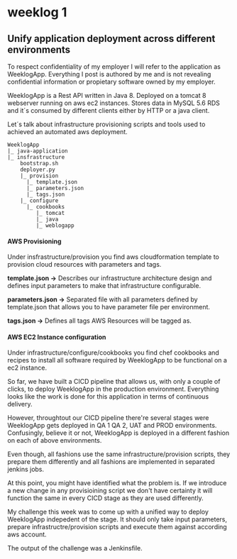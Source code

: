 # weeklog 1

## Unify application deployment across different environments

To respect confidentiality of my employer I will refer to the application as WeeklogApp. Everything I post 
is authored by me and is not revealing confidential information or propietary software owned by my employer.

WeeklogApp is a Rest API written in Java 8. Deployed on a tomcat 8 webserver running on aws ec2 instances.
Stores data in  MySQL 5.6 RDS and it´s consumed by different clients either by HTTP or a java client.

Let´s talk about infrastructure provisioning scripts and tools used to achieved an automated aws deployment.
```
WeeklogApp
|_ java-application
|_ insfrastructure
    bootstrap.sh
    deployer.py
    |_ provision
      |_ template.json
      |_ parameters.json
      |_ tags.json
    |_ configure
      |_ cookbooks
         |_ tomcat
         |_ java
         |_ weblogapp
```    
#### AWS Provisioning
Under insfrastructure/provision you find aws cloudformation template to provision cloud resources with parameters and tags.

**template.json ->** Describes our infrastructure architecture design and defines input parameters to make that infrastructure configurable. 

**parameters.json ->** Separated file with all parameters defined by template.json that allows you to have parameter file per environment.

**tags.json ->** Defines all tags AWS Resources will be tagged as.

#### AWS EC2 Instance configuration 

Under infrastructure/configure/cookbooks you find chef cookbooks and recipes to install all software required by WeeklogApp to be functional on a ec2 instance.

So far, we have built a CICD pipeline that allows us, with only a couple of clicks, to deploy WeeklogApp in the production environment. Everything looks like the work is done for this application in terms of continuous delivery. 

However, throughtout our CICD pipeline there're several stages were WeeklogApp gets deployed in QA 1 QA 2, UAT and PROD environments. Confusingly, believe it or not, WeeklogApp is deployed in a different fashion on each of above environments.

Even though, all fashions use the same infrastructure/provision scripts, they prepare them differently and all fashions are implemented in separated jenkins jobs.

At this point, you might have identified what the problem is. If we introduce a new change in any provisioining script we don't have certainty it will function the same in every CICD stage as they are used differently.

My challenge this week was to come up with a unified way to deploy WeeklogApp indepedent of the stage. It should only take input parameters, prepare infrastructre/provision scripts and execute them against according aws account.

The output of the challenge was a Jenkinsfile.